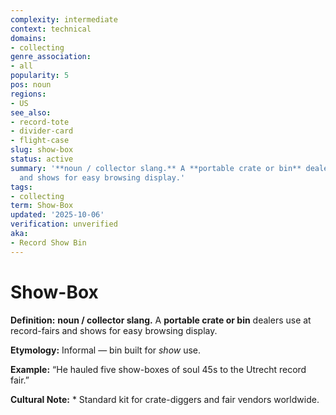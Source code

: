 ```yaml
---
complexity: intermediate
context: technical
domains:
- collecting
genre_association:
- all
popularity: 5
pos: noun
regions:
- US
see_also:
- record-tote
- divider-card
- flight-case
slug: show-box
status: active
summary: '**noun / collector slang.** A **portable crate or bin** dealers use at record-fairs
  and shows for easy browsing display.'
tags:
- collecting
term: Show-Box
updated: '2025-10-06'
verification: unverified
aka:
- Record Show Bin
---
```


# Show-Box

**Definition:** **noun / collector slang.** A **portable crate or bin** dealers use at record-fairs and shows for easy browsing display.

**Etymology:** Informal — bin built for *show* use.

**Example:** “He hauled five show-boxes of soul 45s to the Utrecht record fair.”

**Cultural Note:** * Standard kit for crate-diggers and fair vendors worldwide.

